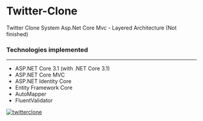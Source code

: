 # Twitter-Clone
Twitter Clone System Asp.Net Core Mvc - Layered Architecture (Not finished)

<h3> Technologies implemented </h3>
<hr>
 

<ul>

<li>ASP.NET Core 3.1 (with .NET Core 3.1)</li>
<li>ASP.NET Core MVC </li>
<li>ASP.NET Identity Core </li>
<li>Entity Framework Core</li>
<li>AutoMapper </li>
<li>FluentValidator </li>

</ul>

[![twitterclone](https://j.gifs.com/3Q8GyO.gif)](https://www.youtube.com/watch?time_continue=14&v=pYtRvRxMlV8&feature=emb_title)



